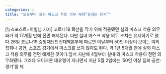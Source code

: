 ```yaml
---
categories: i
title: "오늘부터 실외 마스크 착용 의무 해제“실내는 유지”"
---
```

[뉴스포스트=이별님 기자] 코로나19 확산을 막기 위해 적용됐던 실외 마스크 착용 의무화가 약 17개월 만에 전면 해제된다. 다만 실내 마스크 착용 의무 조치는 유지하기로 했다.26일 코로나19 중앙재난안전대책본부에 따르면 이날부터 50인 이상이 모이는 야외 집회나 공연, 스포츠 경기에서 마스크를 쓰지 않아도 된다. 약 1년 5개월 만에 실외 마스크 착용 의무를 전면 해제한 것이다.앞서 지난해 4월부터 실내·외 마스크 착용이 전면 의무화됐다. 그러다 오미크론 대유행이 지나면서 지난 5월 2일에는 ‘50인 이상 집회·공연·경기’를 제